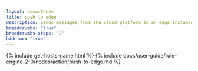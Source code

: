 ```yaml
---
layout: docwithnav
title: push to edge
description: Sends messages from the cloud platform to an edge instance.
breadcrumbs: "true"
breadcrumbs-steps: "2"
hidetoc: "true"
---
```


{% include get-hosts-name.html %}
{% include docs/user-guide/rule-engine-2-0/nodes/action/push-to-edge.md %}
